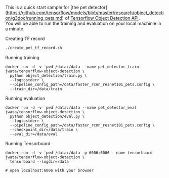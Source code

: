 This is a quick start sample for [the pet detector] (https://github.com/tensorflow/models/blob/master/research/object_detection/g3doc/running_pets.md) of [Tensorflow Object Detection API](https://github.com/tensorflow/models/tree/master/research/object_detection).  
You will be able to run the training and evaluation on your local machinle in a minute.

Creating TF record
```sh
./create_pet_tf_record.sh
```

Running training
```
docker run -d -v `pwd`/data:/data --name pet_detector_train jwata/tensorflow-object-detection \
  python object_detection/train.py \
  --logtostderr \
  --pipeline_config_path=/data/faster_rcnn_resnet101_pets.config \
  --train_dir=/data/train
```

Running evaluation
```
docker run -d -v `pwd`/data:/data --name pet_detector_eval jwata/tensorflow-object-detection \
  python object_detection/eval.py \
  --logtostderr \
  --pipeline_config_path=/data/faster_rcnn_resnet101_pets.config \
  --checkpoint_dir=/data/train \
  --eval_dir=/data/eval
```

Running Tensorboard
```
docker run -d -v `pwd`/data:/data -p 6006:6006 --name tensorboard jwata/tensorflow-object-detection \
  tensorboard --logdir=/data

# open localhost:6006 with your browser
```
